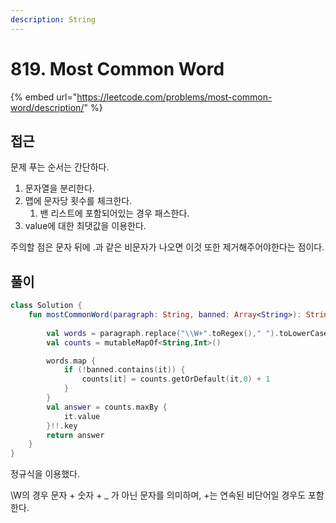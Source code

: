 ```yaml
---
description: String
---
```


# 819. Most Common Word

{% embed url="https://leetcode.com/problems/most-common-word/description/" %}

## 접근

문제 푸는 순서는 간단하다.

1. 문자열을 분리한다.
2. 맵에 문자당 횟수를 체크한다.
   1. 밴 리스트에 포함되어있는 경우 패스한다.
3. value에 대한 최댓값을 이용한다.

주의할 점은 문자 뒤에 .과 같은 비문자가 나오면 이것 또한 제거해주어야한다는 점이다.

## 풀이

```kotlin
class Solution {
    fun mostCommonWord(paragraph: String, banned: Array<String>): String {
        
        val words = paragraph.replace("\\W+".toRegex()," ").toLowerCase().trim().split(" ")
        val counts = mutableMapOf<String,Int>()

        words.map {
            if (!banned.contains(it)) {
                counts[it] = counts.getOrDefault(it,0) + 1
            }
        }
        val answer = counts.maxBy {
            it.value
        }!!.key
        return answer
    }
}
```

정규식을 이용했다.

\W의 경우 문자 + 숫자 + \_ 가 아닌 문자를 의미하며, +는 연속된 비단어일 경우도 포함한다.
